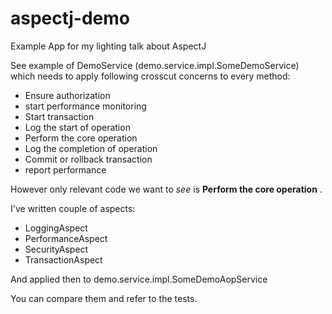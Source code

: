 # aspectj-demo
Example App for my lighting talk about AspectJ

See example of DemoService (demo.service.impl.SomeDemoService) which needs to apply following crosscut concerns to every method:

* Ensure authorization
* start performance monitoring
* Start transaction
* Log the start of operation
* Perform the core operation
* Log the completion of operation
* Commit or rollback transaction
* report performance

However only relevant code we want to _see_ is __Perform the core operation__ .

I've written couple of aspects:

* LoggingAspect
* PerformanceAspect
* SecurityAspect
* TransactionAspect

And applied then to demo.service.impl.SomeDemoAopService

You can compare them and refer to the tests.
